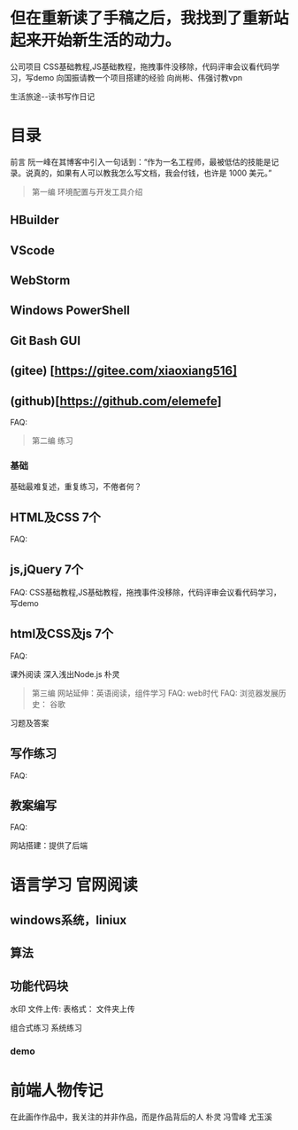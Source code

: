 # 但在重新读了手稿之后，我找到了重新站起来开始新生活的动力。
公司项目
﻿CSS基础教程,JS基础教程，﻿拖拽事件没移除﻿，代码评审会议﻿看代码学习，写demo
向国振请教一个项目搭建的经验
向尚彬、伟强讨教vpn

生活旅途--读书写作日记

# 目录

前言
阮一峰在其博客中引入一句话到：“作为一名工程师，最被低估的技能是记录。说真的，如果有人可以教我怎么写文档，我会付钱，也许是 1000 美元。”
 

> 第一编 环境配置与开发工具介绍
## HBuilder
## VScode
## WebStorm
## Windows PowerShell
## Git Bash GUI
## (gitee) [https://gitee.com/xiaoxiang516]
## (github)[https://github.com/elemefe]

FAQ:

> 第二编 练习
### 基础
基础最难复述，重复练习，不倦者何？

## HTML及CSS 7个
FAQ:
## js,jQuery 7个
FAQ:
﻿CSS基础教程,JS基础教程，﻿拖拽事件没移除﻿，代码评审会议﻿看代码学习，写demo

## html及CSS及js  7个
FAQ:

课外阅读
深入浅出Node.js 朴灵

> 第三编 网站延伸：英语阅读，组件学习
FAQ:
> web时代
FAQ:
浏览器发展历史：
谷歌



习题及答案


## 写作练习
FAQ:

## 教案编写
FAQ:

网站搭建：提供了后端

# 语言学习 官网阅读

## windows系统，liniux


## 算法

## 功能代码块
水印
文件上传:
表格式：
文件夹上传

组合式练习
系统练习
### demo



# 前端人物传记
在此画作作品中，我关注的并非作品，而是作品背后的人
朴灵
冯雪峰
尤玉溪